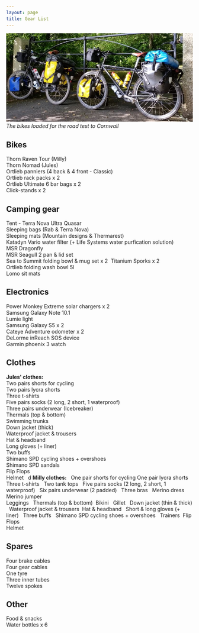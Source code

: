 ```yaml
---
layout: page
title: Gear List
---
```


![Pack](/assets/img/Pack.JPG)*The bikes loaded for the road test to Cornwall*


## Bikes

  Thorn Raven Tour (Milly)  
  Thorn Nomad (Jules)  
  Ortlieb panniers (4 back & 4 front - Classic)  
  Ortlieb rack packs x 2  
  Ortlieb Ultimate 6 bar bags x 2  
  Click-stands x 2  

## Camping gear  

  Tent - Terra Nova Ultra Quasar  
  Sleeping bags (Rab & Terra Nova)  
  Sleeping mats (Mountain designs & Thermarest)  
  Katadyn Vario water filter (+ Life Systems water purfication solution)  
  MSR Dragonfly  
  MSR Seagull 2 pan & lid set  
  Sea to Summit folding bowl & mug set x 2  
  Titanium Sporks x 2  
  Ortlieb folding wash bowl 5l  
  Lomo sit mats  

## Electronics  

  Power Monkey Extreme solar chargers x 2  
  Samsung Galaxy Note 10.1  
  Lumie light  
  Samsung Galaxy S5 x 2  
  Cateye Adventure odometer x 2  
  DeLorme inReach SOS device  
  Garmin phoenix 3 watch  

## Clothes  

**Jules' clothes:**  
  Two pairs shorts for cycling  
  Two pairs lycra shorts  
  Three t-shirts  
  Five pairs socks (2 long, 2 short, 1 waterproof)  
  Three pairs underwear (Icebreaker)  
  Thermals (top & bottom)  
  Swimming trunks  
  Down jacket (thick)  
  Waterproof jacket & trousers  
  Hat & headband  
  Long gloves (+ liner)  
  Two buffs  
  Shimano SPD cycling shoes + overshoes  
  Shimano SPD sandals  
  Flip Flops  
  Helmet  
d
**Milly clothes:**  
One pair shorts for cycling 
One pair lycra shorts   
Three t-shirts  
Two tank tops  
Five pairs socks (2 long, 2 short, 1 waterproof)  
Six pairs underwear (2 padded)  
Three bras  
Merino dress  
Merino jumper  
Leggings  
Thermals (top & bottom)  
Bikini  
Gillet  
Down jacket (thin & thick)  
Waterproof jacket & trousers  
Hat & headband  
Short & long gloves (+ liner)  
Three buffs  
Shimano SPD cycling shoes + overshoes  
Trainers  
Flip Flops  
Helmet  

## Spares 

  Four brake cables  
  Four gear cables  
  One tyre  
  Three inner tubes  
  Twelve spokes  

## Other
  Food & snacks  
  Water bottles x 6  
  
